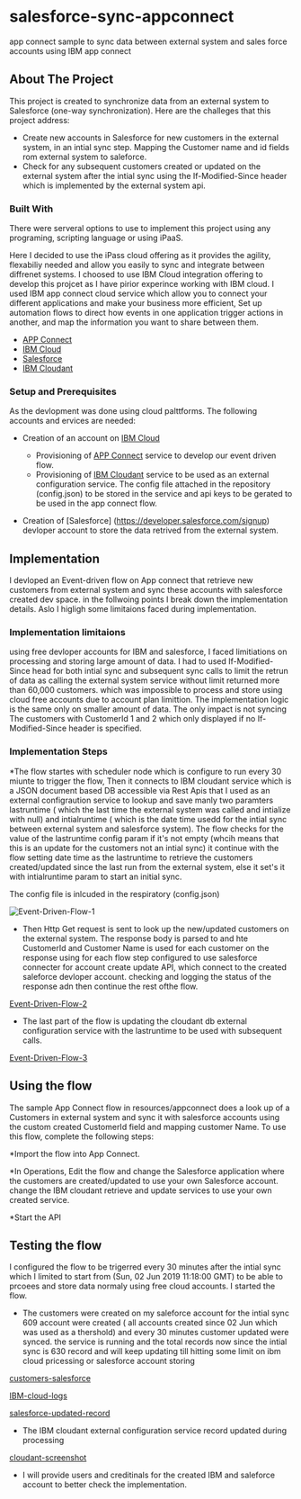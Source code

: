 # salesforce-sync-appconnect
app connect sample to sync data between external system and sales force accounts using IBM app connect 

## About The Project
This project is created to synchronize data from an external system to Salesforce (one-way synchronization).
Here are the challeges that this project address:
* Create new accounts in Salesforce for new customers in the external system, in an intial sync step. Mapping the Customer name and id fields rom external system to saleforce.
* Check for any subsequent customers created or updated on the external system after the intial sync using the If-Modified-Since header which is implemented by the external system api.


### Built With
There were serveral options to use to implement this project using any programing, scripting language or using iPaaS. 

Here I decided to use the iPass cloud offering as it provides the agility, flexabiliy needed and allow you easily to sync and integrate between diffrenet systems. I choosed to use IBM Cloud integration offering to develop this projcet as I have pirior experince working with IBM cloud. I used IBM app connect cloud service which allow you to connect your different applications and make your business more efficient, Set up automation flows to direct how events in one application trigger actions in another, and map the information you want to share between them. 

* [APP Connect](https://cloud.ibm.com/catalog/services/app-connect)
* [IBM Cloud](https://cloud.ibm.com/)
* [Salesforce](https://eu26.salesforce.com/001/o)
* [IBM Cloudant](https://cloud.ibm.com/catalog/services/cloudant)


### Setup and Prerequisites

As the devlopment was done using cloud palttforms. The following accounts and ervices are needed:

* Creation of an account on [IBM Cloud](https://cloud.ibm.com/) 
  * Provisioning of [APP Connect](https://cloud.ibm.com/catalog/services/app-connect) service to develop our event driven flow.
  * Provisioning of [IBM Cloudant](https://cloud.ibm.com/catalog/services/cloudant) service to be used as an external  configuration service. The config file attached in the repository (config.json) to be stored in the service and api keys to be gerated to be used in the app connect flow. 

* Creation of [Salesforce] (https://developer.salesforce.com/signup) devloper account to store the data retrived from the external system.

## Implementation


I devloped an Event-driven flow on App connect that retrieve new customers from external system and sync these accounts with salesforce created dev space. in the follwoing points I break down the implementation details. Aslo I higligh some limitaions faced during implementation.

### Implementation limitaions

  using free devloper accounts for IBM and salesforce, I faced limitiations on processing and storing large amount of data. I had to used If-Modified-Since head for both intial sync and subsequent sync calls to limit the retrun of data as calling the external system service without limit returned more than 60,000 customers. which was impossible to process and store using cloud free accounts due to account plan limittion. The implementation logic is the same only on smaller amount of data. The only impact is not syncing The customers with CustomerId 1 and 2 which only displayed if no If-Modified-Since header is specified.     

### Implementation Steps

*The flow startes with scheduler node which is configure to run every 30 miunte to trigger the flow, Then it connects to IBM cloudant service which is a JSON document based DB accessible via Rest Apis that I used as an external configraution service to lookup and save manly two paramters lastruntime ( which the last time the external system was called and intialize with null) and intialruntime ( which is the date time usedd for the intial sync between external system and salesforce system). The flow checks for the value of the lastruntime config param if it's not empty (whcih means that this is an update for the customers not an intial sync) it continue with the flow setting date time as the lastruntime to retrieve the customers created/updated since the last run from the external system, else it set's it with intialruntime param to start an initial sync.

The config file is inlcuded in the respiratory (config.json)

![Event-Driven-Flow-1](https://raw.github.com/mismaeel/salesforce-sync-appconnect/master/resources/screenshots/flow-part1.PNG "Flow-1") 

* Then Http Get request is sent to look up the new/updated customers on the external system. The response body is parsed to and hte CustomerId and Customer Name is used for each customer on the response using  for each flow step configured to use salesforce connecter  for account create update API, which connect to the created saleforce devloper account. checking and logging the status of the response adn then continue the rest ofthe flow.

[Event-Driven-Flow-2](https://raw.github.com/mismaeel/salesforce-sync-appconnect/master/resources/screenshots/flow-part2.PNG "Flow-2") 

* The last part of the flow is updating the cloudant db external configuration service with the lastruntime to be used with subsequent calls.

[Event-Driven-Flow-3](https://raw.github.com/mismaeel/salesforce-sync-appconnect/master/resources/screenshots/flow-part3.PNG "Flow-3") 


## Using the flow 

The sample App Connect flow in resources/appconnect does a look up of a Customers in external system and sync it with  salesforce accounts using the custom created CustomerId field and mapping customer Name. To use this flow, complete the following steps:

*Import the flow into App Connect.

*In Operations, Edit the flow and change the Salesforce application where the customers are created/updated to use your own Salesforce account. change the IBM cloudant retrieve and update services to use your own created service.

*Start the API


## Testing the flow

I configured the flow to be trigerred every 30 minutes after the intial sync which I limited to start from (Sun, 02 Jun 2019 11:18:00 GMT) to be able to prcoees and store data normaly using free cloud accounts. I started the flow.

* The customers were created on my saleforce account for the intial sync 609 account were created ( all accounts created since  02 Jun which was used as a thershold) and every 30 minutes customer updated were synced. the service is running and the total records now since the intial sync is 630 record and will keep updating till hitting some limit on ibm cloud pricessing or salesforce account storing

[customers-salesforce](https://raw.github.com/mismaeel/salesforce-sync-appconnect/master/resources/screenshots/customers-salesforce.PNG "customers-salesforce") 

[IBM-cloud-logs](https://raw.github.com/mismaeel/salesforce-sync-appconnect/master/resources/screenshots/IBM-cloud-logs.PNG "IBM-cloud-logs") 

[salesforce-updated-record](https://raw.github.com/mismaeel/salesforce-sync-appconnect/master/resources/screenshots/salesforce-updated-record.PNG "salesforce-updated-record") 

* The IBM cloudant external configuration service record updated during processing

[cloudant-screenshot](https://raw.github.com/mismaeel/salesforce-sync-appconnect/master/resources/screenshots/cloudant-screenshot.PNG "cloudant-screenshot") 

* I will provide users and creditinals for the created IBM and saleforce account to better check the implementation.

